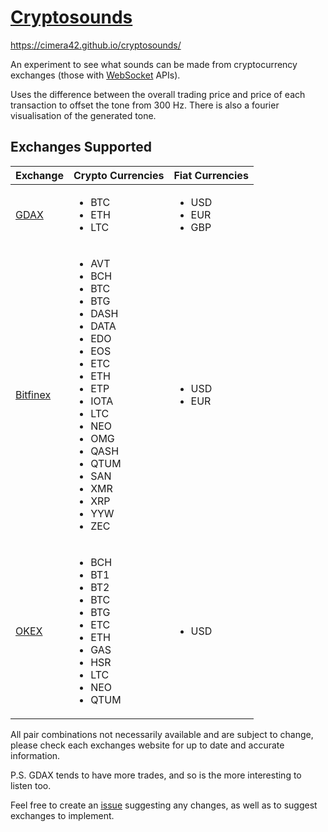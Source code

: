 # [Cryptosounds](https://cimera42.github.io/cryptosounds/)
https://cimera42.github.io/cryptosounds/

An experiment to see what sounds can be made from cryptocurrency exchanges (those with [WebSocket](https://en.wikipedia.org/wiki/WebSocket) APIs).

Uses the difference between the overall trading price and price of each transaction to offset the tone from 300 Hz. There is also a fourier visualisation of the generated tone.

## Exchanges Supported

<table>
	<thead>
		<th>
			Exchange
		</th>
		<th>
			Crypto Currencies
		</th>
		<th>
			Fiat Currencies
		</th>
	</thead>
	<tbody>
		<tr>
			<td><a href="https://www.gdax.com/">GDAX</a></td>
			<td>
				<ul>
					<li>BTC</li>
					<li>ETH</li>
					<li>LTC</li>
				</ul>
			</td>
			<td>
				<ul>
					<li>USD</li>
					<li>EUR</li>
					<li>GBP</li>
				</ul>
			</td>
		</tr>
		<tr>
			<td><a href="https://www.bitfinex.com/">Bitfinex</a></td>
			<td>
				<ul>
					<li>AVT</li>
					<li>BCH</li>
					<li>BTC</li>
					<li>BTG</li>
					<li>DASH</li>
					<li>DATA</li>
					<li>EDO</li>
					<li>EOS</li>
					<li>ETC</li>
					<li>ETH</li>
					<li>ETP</li>
					<li>IOTA</li>
					<li>LTC</li>
					<li>NEO</li>
					<li>OMG</li>
					<li>QASH</li>
					<li>QTUM</li>
					<li>SAN</li>
					<li>XMR</li>
					<li>XRP</li>
					<li>YYW</li>
					<li>ZEC</li>
				</ul>
			</td>
			<td>
				<ul>
					<li>USD</li>
					<li>EUR</li>
				</ul>
			</td>
		</tr>
		<tr>
			<td><a href="https://www.okex.com//">OKEX</a></td>
			<td>
				<ul>
					<li>BCH</li>
					<li>BT1</li>
					<li>BT2</li>
					<li>BTC</li>
					<li>BTG</li>
					<li>ETC</li>
					<li>ETH</li>
					<li>GAS</li>
					<li>HSR</li>
					<li>LTC</li>
					<li>NEO</li>
					<li>QTUM</li>
				</ul>
			</td>
			<td>
				<ul>
					<li>USD</li>
				</ul>
			</td>
		</tr>
	</tbody>
</table>
All pair combinations not necessarily available and are subject to change, please check each exchanges website for up to date and accurate information.

P.S. GDAX tends to have more trades, and so is the more interesting to listen too.

Feel free to create an [issue](https://cimera42.github.io/cryptosounds/issues) suggesting any changes, as well as to suggest exchanges to implement.
